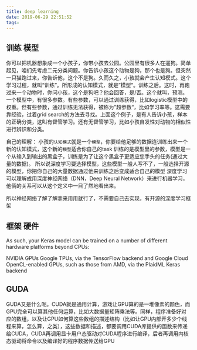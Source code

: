 ```yaml
---
title: deep learning
date: 2019-06-29 22:51:52
tags:
---
```



## 训练 模型

你可以把机器想象成一个小孩子，你带小孩去公园。公园里有很多人在遛狗。简单起见，咱们先考虑二元分类问题。你告诉小孩这个动物是狗，那个也是狗。但突然一只猫跑过来，你告诉他，这个不是狗。久而久之，小孩就会产生认知模式。这个学习过程，就叫“训练”。所形成的认知模式，就是”模型“。训练之后。这时，再跑过来一个动物时，你问小孩，这个是狗吧？他会回答，是/否。这个就叫，预测。一个模型中，有很多参数。有些参数，可以通过训练获得，比如logistic模型中的权重。但有些参数，通过训练无法获得，被称为”超参数“，比如学习率等。这需要靠经验，过着grid search的方法去寻找。上面这个例子，是有人告诉小孩，样本的正确分类，这叫有督管学习。还有无督管学习，比如小孩自发性对动物的相似性进行辨识和分类。


自己的理解：
小孩的`认知模式`就是一个`模型`，你要给他足够的数据连训练出来一个新的认知模式，这个新的`模型`适合你自己的task
训练的是模型里的参数，模型是一个从输入到输出的黑盒子，训练是为了让这个黑盒子更适应您手头的任务(通过大量的数据)。
所以说深度学习要选择模型，这些模型一般人写不了，一般选择开源的模型，你把你自己的大量数据通过他来训练之后变成适合自己的模型
深度学习可以理解成用深度神经网络（DNN，Deep Neural Network）来进行机器学习，他俩的关系可以从这个定义中一目了然地看出来。

所以神经网络了解了解拿来用用就行了，不需要自己去实现，有开源的深度学习框架


## 框架 硬件
As such, your Keras model can be trained on a number of different hardware platforms beyond CPUs:

NVIDIA GPUs
Google TPUs, via the TensorFlow backend and Google Cloud
OpenCL-enabled GPUs, such as those from AMD, via the PlaidML Keras backend

## GUDA
GUDA又是什么呢。CUDA就是通用计算，游戏让GPU算的是一堆像素的颜色，而GPU完全可以算其他任何运算，比如大数据量矩阵乘法等。同样，程序准备好对应的数组，以及让GPU如何算这些数组的描述结构（比如让GPU内部开多少个线程来算，怎么算，之类），这些数据和描述，都要调用CUDA库提供的函数来传递给CUDA，CUDA再调用显卡用户态驱动对CUDA程序进行编译，后者再调用内核态驱动将命令以及编译好的程序数据传送给GPU
